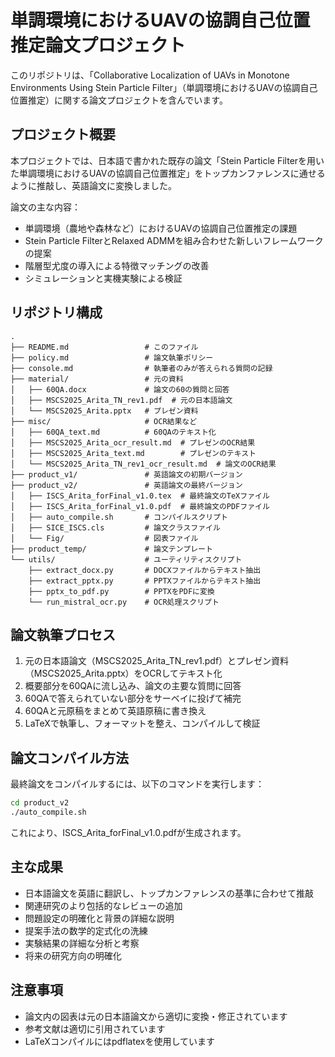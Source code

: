 # 単調環境におけるUAVの協調自己位置推定論文プロジェクト

このリポジトリは、「Collaborative Localization of UAVs in Monotone Environments Using Stein Particle Filter」（単調環境におけるUAVの協調自己位置推定）に関する論文プロジェクトを含んでいます。

## プロジェクト概要

本プロジェクトでは、日本語で書かれた既存の論文「Stein Particle Filterを用いた単調環境におけるUAVの協調自己位置推定」をトップカンファレンスに通せるように推敲し、英語論文に変換しました。

論文の主な内容：
- 単調環境（農地や森林など）におけるUAVの協調自己位置推定の課題
- Stein Particle FilterとRelaxed ADMMを組み合わせた新しいフレームワークの提案
- 階層型尤度の導入による特徴マッチングの改善
- シミュレーションと実機実験による検証

## リポジトリ構成

```
.
├── README.md                 # このファイル
├── policy.md                 # 論文執筆ポリシー
├── console.md                # 執筆者のみが答えられる質問の記録
├── material/                 # 元の資料
│   ├── 60QA.docx             # 論文の60の質問と回答
│   ├── MSCS2025_Arita_TN_rev1.pdf  # 元の日本語論文
│   └── MSCS2025_Arita.pptx   # プレゼン資料
├── misc/                     # OCR結果など
│   ├── 60QA_text.md          # 60QAのテキスト化
│   ├── MSCS2025_Arita_ocr_result.md  # プレゼンのOCR結果
│   ├── MSCS2025_Arita_text.md        # プレゼンのテキスト
│   └── MSCS2025_Arita_TN_rev1_ocr_result.md  # 論文のOCR結果
├── product_v1/               # 英語論文の初期バージョン
├── product_v2/               # 英語論文の最終バージョン
│   ├── ISCS_Arita_forFinal_v1.0.tex  # 最終論文のTeXファイル
│   ├── ISCS_Arita_forFinal_v1.0.pdf  # 最終論文のPDFファイル
│   ├── auto_compile.sh       # コンパイルスクリプト
│   ├── SICE_ISCS.cls         # 論文クラスファイル
│   └── Fig/                  # 図表ファイル
├── product_temp/             # 論文テンプレート
└── utils/                    # ユーティリティスクリプト
    ├── extract_docx.py       # DOCXファイルからテキスト抽出
    ├── extract_pptx.py       # PPTXファイルからテキスト抽出
    ├── pptx_to_pdf.py        # PPTXをPDFに変換
    └── run_mistral_ocr.py    # OCR処理スクリプト
```

## 論文執筆プロセス

1. 元の日本語論文（MSCS2025_Arita_TN_rev1.pdf）とプレゼン資料（MSCS2025_Arita.pptx）をOCRしてテキスト化
2. 概要部分を60QAに流し込み、論文の主要な質問に回答
3. 60QAで答えられていない部分をサーベイに投げて補完
4. 60QAと元原稿をまとめて英語原稿に書き換え
5. LaTeXで執筆し、フォーマットを整え、コンパイルして検証

## 論文コンパイル方法

最終論文をコンパイルするには、以下のコマンドを実行します：

```bash
cd product_v2
./auto_compile.sh
```

これにより、ISCS_Arita_forFinal_v1.0.pdfが生成されます。

## 主な成果

- 日本語論文を英語に翻訳し、トップカンファレンスの基準に合わせて推敲
- 関連研究のより包括的なレビューの追加
- 問題設定の明確化と背景の詳細な説明
- 提案手法の数学的定式化の洗練
- 実験結果の詳細な分析と考察
- 将来の研究方向の明確化

## 注意事項

- 論文内の図表は元の日本語論文から適切に変換・修正されています
- 参考文献は適切に引用されています
- LaTeXコンパイルにはpdflatexを使用しています

